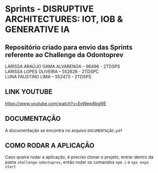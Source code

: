 # Sprints - DISRUPTIVE ARCHITECTURES: IOT, IOB & GENERATIVE IA

## Repositório criado para envio das Sprints referente ao Challenge da Odontoprev

LARISSA ARAÚJO GAMA ALVARENGA – 96496 - 2TDSPS <br>
LARISSA LOPES OLIVEIRA – 552628 - 2TDSPC <br>
LUNA FAUSTINO LIMA – 552473 - 2TDSPS <br>

## LINK YOUTUBE

https://www.youtube.com/watch?v=EeWew8kgl9E

## DOCUMENTAÇÃO

A documentação se encontra no arquivo `DOCUMENTAÇÃO.pdf`

## COMO RODAR A APLICAÇÃO

Caso queira rodar a aplicação, é preciso clonar o projeto, entrar dentro da pasta `challenge-odontoprev`, então rodar os comandos `npm i` e `npx expo start`
